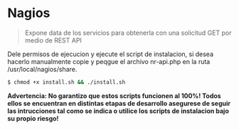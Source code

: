 # Nagios


> Expone data de los servicios para obtenerla con una solicitud GET por medio de REST API

Dele permisos de ejecucion y ejecute el script de instalacion, si desea hacerlo manualmente copie y peqgue el archivo nr-api.php 
en la ruta /usr/local/nagios/share.
```sh
$ chmod +x install.sh && ./install.sh
```
**Advertencia: No garantizo que estos scripts funcionen al 100%! Todos ellos se encuentran en distintas etapas de desarrollo asegurese de seguir las intrucciones tal como se indica o utilice los scripts de instalacion bajo su propio riesgo!**

